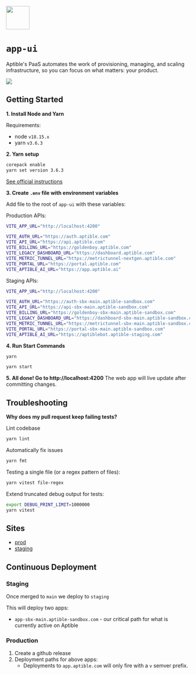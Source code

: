 <img src="https://user-images.githubusercontent.com/4295811/226700092-ffbd0c01-dba1-4880-8b77-a4d26e6228f0.svg"  width="64">

# `app-ui`

Aptible's PaaS automates the work of provisioning, managing, and scaling infrastructure, so you can focus on what matters: your product.

<img src="https://github.com/aptible/app-ui/assets/4295811/20eaa0a8-a537-4549-84d2-0a4f10152363" style="max-width: 100%;">

## Getting Started

**1. Install Node and Yarn**

Requirements:

- node `v18.15.x`
- yarn `v3.6.3`

**2. Yarn setup**


```bash
corepack enable
yarn set version 3.6.3
```

[See official instructions](https://yarnpkg.com/getting-started/install)

**3. Create `.env` file with environment variables**

Add file to the root of `app-ui` with these variables:

Production APIs:

```bash
VITE_APP_URL="http://localhost:4200"

VITE_AUTH_URL="https://auth.aptible.com"
VITE_API_URL="https://api.aptible.com"
VITE_BILLING_URL="https://goldenboy.aptible.com"
VITE_LEGACY_DASHBOARD_URL="https://dashboard.aptible.com"
VITE_METRIC_TUNNEL_URL="https://metrictunnel-nextgen.aptible.com"
VITE_PORTAL_URL="https://portal.aptible.com"
VITE_APTIBLE_AI_URL="https://app.aptible.ai"
```

Staging APIs:

```bash
VITE_APP_URL="http://localhost:4200"

VITE_AUTH_URL="https://auth-sbx-main.aptible-sandbox.com"
VITE_API_URL="https://api-sbx-main.aptible-sandbox.com"
VITE_BILLING_URL="https://goldenboy-sbx-main.aptible-sandbox.com"
VITE_LEGACY_DASHBOARD_URL="https://dashboard-sbx-main.aptible-sandbox.com"
VITE_METRIC_TUNNEL_URL="https://metrictunnel-sbx-main.aptible-sandbox.com"
VITE_PORTAL_URL="https://portal-sbx-main.aptible-sandbox.com"
VITE_APTIBLE_AI_URL="https://aptiblebot.aptible-staging.com"
```

**4. Run Start Commands**

```bash
yarn
```

```bash
yarn start
```

**5. All done! Go to http://localhost:4200**
The web app will live update after committing changes.

## Troubleshooting

**Why does my pull request keep failing tests?**

Lint codebase

```bash
yarn lint
```

Automatically fix issues

```bash
yarn fmt
```

Testing a single file (or a regex pattern of files):

```bash
yarn vitest file-regex
```

Extend truncated debug output for tests:
```bash
export DEBUG_PRINT_LIMIT=1000000
yarn vitest
```

## Sites

- [prod](https://app.aptible.com)
- [staging](https://app-sbx-main.aptible-sandbox.com)

## Continuous Deployment

### Staging

Once merged to `main` we deploy to `staging`

This will deploy two apps:

* `app-sbx-main.aptible-sandbox.com` - our critical path for what is currently active on Aptible

### Production

1. Create a github release
2. Deployment paths for above apps:
    * Deployments to `app.aptible.com` will only fire with a `v` semver prefix.
